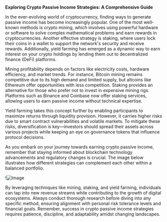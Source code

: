 **Exploring Crypto Passive Income Strategies: A Comprehensive Guide**

In the ever-evolving world of cryptocurrency, finding ways to generate passive income has become increasingly popular. One of the most well-known methods is crypto mining, which involves using powerful hardware or software to solve complex mathematical problems and earn rewards in cryptocurrencies. Another effective strategy is staking, where users lock their coins in a wallet to support the network's security and receive rewards. Additionally, yield farming has emerged as a dynamic way to earn interest on your crypto holdings by lending them out to decentralized finance (DeFi) platforms.

Mining profitability depends on factors like electricity costs, hardware efficiency, and market trends. For instance, Bitcoin mining remains competitive due to its high demand and limited supply, but altcoins like Ethereum offer opportunities with less competition. Staking provides an alternative for those who prefer not to invest in expensive mining rigs. Platforms such as Binance and Coinbase now offer staking services, allowing users to earn passive income without technical expertise.

Yield farming takes this concept further by enabling participants to maximize returns through liquidity provision. However, it carries higher risks due to smart contract vulnerabilities and volatile markets. To mitigate these risks, diversification is key—investors should spread their assets across various projects while keeping an eye on governance tokens that influence protocol decisions.

As you embark on your journey towards earning crypto passive income, remember that staying informed about blockchain technology advancements and regulatory changes is crucial. The image below illustrates how different strategies can complement each other within a balanced portfolio.

!![Image](https://github.com/user-attachments/assets/3be06921-4469-491d-bd37-5f14c53422b7)

By leveraging techniques like mining, staking, and yield farming, individuals can tap into new revenue streams while contributing to the growth of digital ecosystems. Always conduct thorough research before diving into any specific method, ensuring alignment with personal risk tolerance levels and financial goals. Remember, success in crypto passive income strategies requires patience, discipline, and adaptability amidst changing landscapes.